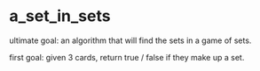 # a_set_in_sets

ultimate goal: an algorithm that will find the sets in a game of sets.


first goal: given 3 cards, return true / false if they make up a set.
